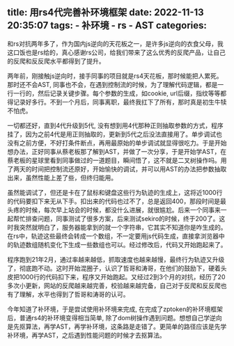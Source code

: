 title: 用rs4代完善补环境框架
date: 2022-11-13 20:35:07
tags:
    - 补环境
    - rs
    - AST
categories:
---
和rs对抗两年多了，作为国内js逆向的天花板之一，是许多js逆向的衣食父母，我这口饭也是rs给的，真心感谢rs公司，给我们带来了这么优秀的反爬产品，让自己的反爬和反反爬水平都得到了提升。

两年前，刚接触js逆向时，接手同事的项目就是rs4天花板，那时候能把人累死。那时还不会AST, 同事也不会，在遇到控制流的时候，为了理解代码逻辑，都是一行一行的，然后记录关键步骤。每个参数的生成，如cookie, url后缀，指纹等等都得记录好多行。不到一个月后，同事离职，最终我扛下了所有，那时真是初生牛犊不怕虎。

一切都还好，直到4代升级到5代, 没有想到用4代那种正则抽取参数的方式，程序挂了，因为之前4代是用正则抽取的，更新到5代之后没法直接用了。单步调试也没有之前方便，不好打条件断点，再用最原始的单步调试就显得很吃力。于是开始想办法，正好同事从蔡老板那了解到AST，并做了一次分享，于是开始学AST，在蔡老板的星球里看到同事做过的一道题目，瞬间悟了，这不就是二叉树操作吗。用了两天的时间把控制流还原好，开始愉快的调试，并可以用AST的办法把参数抽取出来，虽然性能上差了些，但终归能用。

虽然能调试了，但还是卡在了鼠标和键盘这些行为轨迹的生成上，这将近1000行的代码要扣下来无从下手。扣出来的代码也过不了，总是返回400，那段时间是最头疼的时候，每次早上站会的时候，都没什么进展，就很尴尬。后来一个同事来一起帮忙排查问题，同事测试了很多方案，后来测试sekiro的时候，终于200了。这时我突然就明白了，服务器能拿到的就一个字符串，它其实不知道你是咋生成的。在rs中，轨迹这些最终会转成一个数组，不一定要用js代码生成，直接拿浏览器中的轨迹数组随机变化下生成一些数组也可以。经过修改后，代码又开始跑起来了。

程序跑到21年2月，通过率越来越低，抓取速度也越来越慢，最终行为轨迹又升级了，彻底跑不动。这时开始混圈子，认识了哲哥和涛哥，在他们的鼓励下，硬着头皮把1000行的代码扣下来，程序又开始跑起。又经过2到3个月的对抗，经历了20多次小更新，网站的反爬越来越完善，校验越来越完备，自己对于反爬和反反爬也有了理解，水平也得到了哲哥和涛哥的认可。

今年知道了补环境，于是尝试使用补环境来完成, 在完成了zptoken的补环境框架后，普通rs4的补环境变得相当简单, 除了dom树操作遇到问题。想想自己学逆向是先抠算法，再学AST，再学补环境，这条路是走错了。更简单的路径应该是先学补环境，再学AST，之后遇到性能问题的时候才去抠算法。
